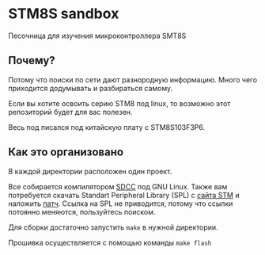 # STM8S sandbox

Песочница для изучения микроконтроллера SMT8S



## Почему?

Потому что поиски по сети дают разнородную информацию. Много чего приходится додумывать и разбираться самому. 

Если вы хотите освоить серию STM8 под linux, то возможно этот репозиторий будет для вас полезен.

Весь под писался под китайскую плату c STM8S103F3P6.

## Как это организовано

В каждой директории расположен один проект. 

Все собирается компилятором [SDCC](http://sdcc.sourceforge.net) под GNU Linux. Также вам потребуется скачать Standart Peripheral Library (SPL) с [сайта STM](www.st.com) и наложить [патч](https://github.com/gicking/STM8-SPL_SDCC_patch). Cсылка на SPL не приводится, потому что ссылки потоянно меняются, пользуйтесь поиском.

Для сборки достаточно запустить ```make``` в нужной директории.

Прошивка осуществляется с помощью команды ```make flash```
